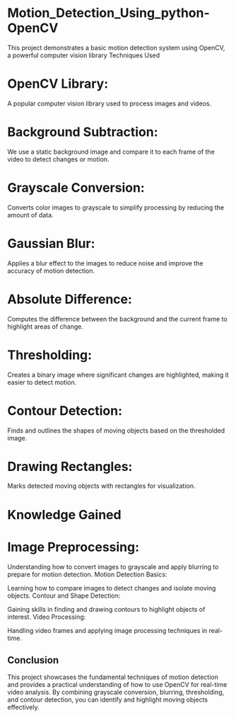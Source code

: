 # Motion_Detection_Using_python-OpenCV
This project demonstrates a basic motion detection system using OpenCV, a powerful computer vision library
Techniques Used

# OpenCV Library:

A popular computer vision library used to process images and videos.

# Background Subtraction:

We use a static background image and compare it to each frame of the video to detect changes or motion.

# Grayscale Conversion:

Converts color images to grayscale to simplify processing by reducing the amount of data.

# Gaussian Blur:

Applies a blur effect to the images to reduce noise and improve the accuracy of motion detection.

# Absolute Difference:

Computes the difference between the background and the current frame to highlight areas of change.

# Thresholding:

Creates a binary image where significant changes are highlighted, making it easier to detect motion.

# Contour Detection:

Finds and outlines the shapes of moving objects based on the thresholded image.

# Drawing Rectangles:

Marks detected moving objects with rectangles for visualization.

# Knowledge Gained

# Image Preprocessing:

Understanding how to convert images to grayscale and apply blurring to prepare for motion detection.
Motion Detection Basics:

Learning how to compare images to detect changes and isolate moving objects.
Contour and Shape Detection:

Gaining skills in finding and drawing contours to highlight objects of interest.
Video Processing:

Handling video frames and applying image processing techniques in real-time.

##  Conclusion
This project showcases the fundamental techniques of motion detection and provides a practical understanding of how to use OpenCV for real-time video analysis. By combining grayscale conversion, blurring, thresholding, and contour detection, you can identify and highlight moving objects effectively.
